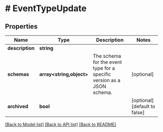 # # EventTypeUpdate

## Properties

Name | Type | Description | Notes
------------ | ------------- | ------------- | -------------
**description** | **string** |  |
**schemas** | **array<string,object>** | The schema for the event type for a specific version as a JSON schema. | [optional]
**archived** | **bool** |  | [optional] [default to false]

[[Back to Model list]](../../README.md#models) [[Back to API list]](../../README.md#endpoints) [[Back to README]](../../README.md)
